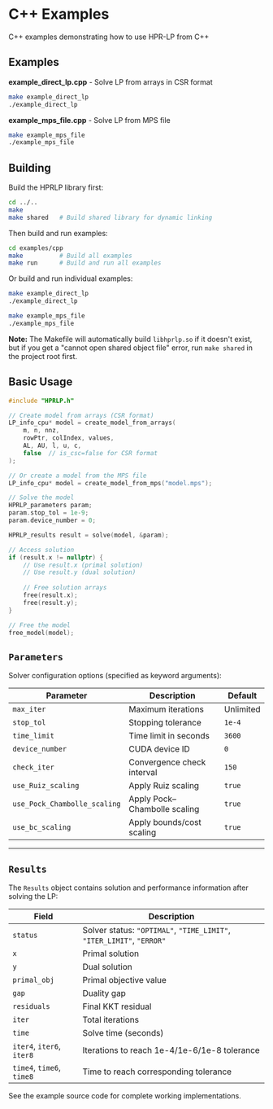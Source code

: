 # C++ Examples

C++ examples demonstrating how to use HPR-LP from C++

## Examples

**example_direct_lp.cpp** - Solve LP from arrays in CSR format
```bash
make example_direct_lp
./example_direct_lp
```

**example_mps_file.cpp** - Solve LP from MPS file
```bash
make example_mps_file
./example_mps_file
```

## Building

Build the HPRLP library first:
```bash
cd ../..
make
make shared   # Build shared library for dynamic linking
```

Then build and run examples:
```bash
cd examples/cpp
make          # Build all examples
make run      # Build and run all examples
```

Or build and run individual examples:
```bash
make example_direct_lp
./example_direct_lp

make example_mps_file
./example_mps_file
```

**Note:** The Makefile will automatically build `libhprlp.so` if it doesn't exist, but if you get a "cannot open shared object file" error, run `make shared` in the project root first.

## Basic Usage

```cpp
#include "HPRLP.h"

// Create model from arrays (CSR format)
LP_info_cpu* model = create_model_from_arrays(
    m, n, nnz,
    rowPtr, colIndex, values,
    AL, AU, l, u, c,
    false  // is_csc=false for CSR format
);

// Or create a model from the MPS file
LP_info_cpu* model = create_model_from_mps("model.mps");

// Solve the model
HPRLP_parameters param;
param.stop_tol = 1e-9;
param.device_number = 0;

HPRLP_results result = solve(model, &param);

// Access solution
if (result.x != nullptr) {
    // Use result.x (primal solution)
    // Use result.y (dual solution)
    
    // Free solution arrays
    free(result.x);
    free(result.y);
}

// Free the model
free_model(model);
```

## `Parameters`
Solver configuration options (specified as keyword arguments):

| Parameter | Description | Default |
|------------|-------------|----------|
| `max_iter` | Maximum iterations | Unlimited |
| `stop_tol` | Stopping tolerance | `1e-4` |
| `time_limit` | Time limit in seconds | `3600` |
| `device_number` | CUDA device ID | `0` |
| `check_iter` | Convergence check interval | `150` |
| `use_Ruiz_scaling` | Apply Ruiz scaling | `true` |
| `use_Pock_Chambolle_scaling` | Apply Pock–Chambolle scaling | `true` |
| `use_bc_scaling` | Apply bounds/cost scaling | `true` |

---

## `Results`
The `Results` object contains solution and performance information after solving the LP:

| Field | Description |
|--------|-------------|
| `status` | Solver status: `"OPTIMAL"`, `"TIME_LIMIT"`, `"ITER_LIMIT"`, `"ERROR"` |
| `x` | Primal solution |
| `y` | Dual solution |
| `primal_obj` | Primal objective value |
| `gap` | Duality gap |
| `residuals` | Final KKT residual |
| `iter` | Total iterations |
| `time` | Solve time (seconds) |
| `iter4`, `iter6`, `iter8` | Iterations to reach 1e-4/1e-6/1e-8 tolerance |
| `time4`, `time6`, `time8` | Time to reach corresponding tolerance |

See the example source code for complete working implementations.
